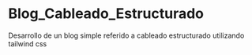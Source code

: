 # Blog_Cableado_Estructurado
Desarrollo de un blog simple referido a cableado estructurado utilizando tailwind css
